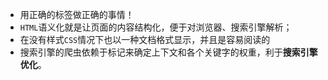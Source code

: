 * 用正确的标签做正确的事情！
* `HTML`语义化就是让页面的内容结构化，便于对浏览器、搜索引擎解析；
* 在没有样式`CSS`情况下也以一种文档格式显示，并且是容易阅读的
* 搜索引擎的爬虫依赖于标记来确定上下文和各个关键字的权重，利于**搜索引擎优化**。


